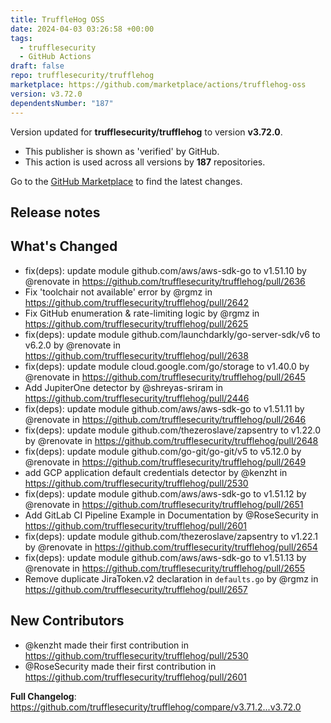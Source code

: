 ```yaml
---
title: TruffleHog OSS
date: 2024-04-03 03:26:58 +00:00
tags:
  - trufflesecurity
  - GitHub Actions
draft: false
repo: trufflesecurity/trufflehog
marketplace: https://github.com/marketplace/actions/trufflehog-oss
version: v3.72.0
dependentsNumber: "187"
---
```



Version updated for **trufflesecurity/trufflehog** to version **v3.72.0**.
- This publisher is shown as 'verified' by GitHub.
- This action is used across all versions by **187** repositories.

Go to the [GitHub Marketplace](https://github.com/marketplace/actions/trufflehog-oss) to find the latest changes.

## Release notes

## What's Changed
* fix(deps): update module github.com/aws/aws-sdk-go to v1.51.10 by @renovate in https://github.com/trufflesecurity/trufflehog/pull/2636
* Fix 'toolchair not available' error by @rgmz in https://github.com/trufflesecurity/trufflehog/pull/2642
* Fix GitHub enumeration & rate-limiting logic by @rgmz in https://github.com/trufflesecurity/trufflehog/pull/2625
* fix(deps): update module github.com/launchdarkly/go-server-sdk/v6 to v6.2.0 by @renovate in https://github.com/trufflesecurity/trufflehog/pull/2638
* fix(deps): update module cloud.google.com/go/storage to v1.40.0 by @renovate in https://github.com/trufflesecurity/trufflehog/pull/2645
* Add JupiterOne detector by @shreyas-sriram in https://github.com/trufflesecurity/trufflehog/pull/2446
* fix(deps): update module github.com/aws/aws-sdk-go to v1.51.11 by @renovate in https://github.com/trufflesecurity/trufflehog/pull/2646
* fix(deps): update module github.com/thezeroslave/zapsentry to v1.22.0 by @renovate in https://github.com/trufflesecurity/trufflehog/pull/2648
* fix(deps): update module github.com/go-git/go-git/v5 to v5.12.0 by @renovate in https://github.com/trufflesecurity/trufflehog/pull/2649
* add GCP application default credentials detector by @kenzht in https://github.com/trufflesecurity/trufflehog/pull/2530
* fix(deps): update module github.com/aws/aws-sdk-go to v1.51.12 by @renovate in https://github.com/trufflesecurity/trufflehog/pull/2651
* Add GitLab CI Pipeline Example in Documentation by @RoseSecurity in https://github.com/trufflesecurity/trufflehog/pull/2601
* fix(deps): update module github.com/thezeroslave/zapsentry to v1.22.1 by @renovate in https://github.com/trufflesecurity/trufflehog/pull/2654
* fix(deps): update module github.com/aws/aws-sdk-go to v1.51.13 by @renovate in https://github.com/trufflesecurity/trufflehog/pull/2655
* Remove duplicate JiraToken.v2 declaration in `defaults.go` by @rgmz in https://github.com/trufflesecurity/trufflehog/pull/2657

## New Contributors
* @kenzht made their first contribution in https://github.com/trufflesecurity/trufflehog/pull/2530
* @RoseSecurity made their first contribution in https://github.com/trufflesecurity/trufflehog/pull/2601

**Full Changelog**: https://github.com/trufflesecurity/trufflehog/compare/v3.71.2...v3.72.0
